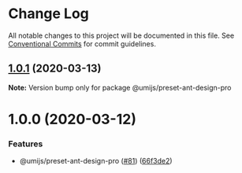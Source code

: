 # Change Log

All notable changes to this project will be documented in this file. See [Conventional Commits](https://conventionalcommits.org) for commit guidelines.

## [1.0.1](https://github.com/umijs/plugins/compare/@umijs/preset-ant-design-pro@1.0.0...@umijs/preset-ant-design-pro@1.0.1) (2020-03-13)

**Note:** Version bump only for package @umijs/preset-ant-design-pro

# 1.0.0 (2020-03-12)

### Features

- @umijs/preset-ant-design-pro ([#81](https://github.com/umijs/plugins/issues/81)) ([66f3de2](https://github.com/umijs/plugins/commit/66f3de266d6ae0f22964b159e58f256ebdb4bdf4))

